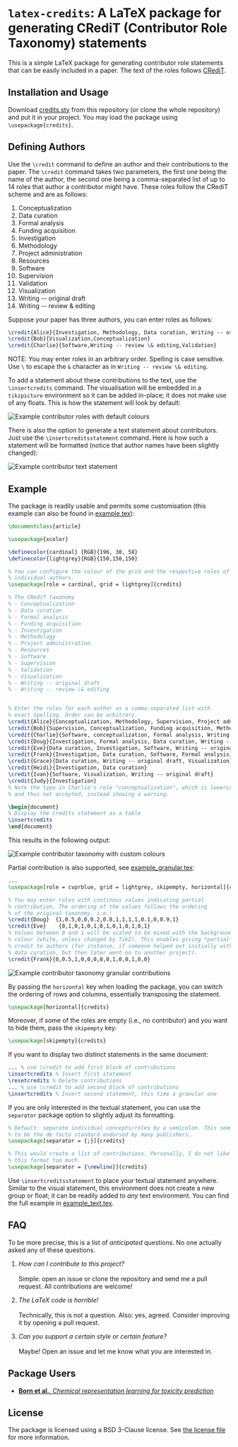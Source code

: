 # `latex-credits`: A LaTeX package for generating CRediT (Contributor Role Taxonomy) statements

This is a simple LaTeX package for generating contributor role
statements that can be easily included in a paper. The text of
the roles follows [CRediT](https://credit.niso.org/).

## Installation and Usage

Download [credits.sty](credits.sty) from this repository (or clone the
whole repository) and put it in your project. You may load the package
using `\usepackage{credits}`.

## Defining Authors

Use the `\credit` command to define an author and their contributions to
the paper. The `\credit` command takes two parameters, the first one
being the name of the author, the second one being a comma-separated
list of up to 14 roles that author a contributor might have.
These roles follow the CRediT scheme and are as follows:

1. Conceptualization
2. Data curation
3. Formal analysis
4. Funding acquisition
5. Investigation
6. Methodology
7. Project administration
8. Resources
9. Software
10. Supervision
11. Validation
12. Visualization
13. Writing -- original draft
14. Writing -- review & editing


Suppose your paper has three authors, you can enter roles as follows:
```latex
\credit{Alice}{Investigation, Methodology, Data curation, Writing -- original draft}
\credit{Bob}{Visualization,Conceptualization}
\credit{Charlie}{Software,Writing -- review \& editing,Validation}
```

NOTE: You may enter roles in an arbitrary order. Spelling is case sensitive.
Use `\` to escape the `&` character as in `Writing -- review \& editing`.

To add a statement about these contributions to the text, use the
`\insertcredits` command. The visualisation will be embedded in
a `tikzpicture` environment so it can be added in-place; it does not
make use of any floats. This is how the statement will look by default:

![Example contributor roles with default colours](assets/example_default.png)

There is also the option to generate a text statement about
contributors. Just use the `\insertcreditsstatement` command. Here is
how such a statement will be formatted (notice that author names have
been slightly changed):

![Example contributor text statement](assets/example_text_default.png)

## Example

The package is readily usable and permits some customisation (this
example can also be found in [example.tex](example.tex)):

```latex
\documentclass{article}

\usepackage{xcolor}

\definecolor{cardinal} {RGB}{196, 30, 58}
\definecolor{lightgrey}{RGB}{150,150,150}

% You can configure the colour of the grid and the respective roles of
% individual authors.
\usepackage[role = cardinal, grid = lightgrey]{credits}

% The CRediT taxonomy
% - Conceptualization
% - Data curation
% - Formal analysis
% - Funding acquisition
% - Investigation
% - Methodology
% - Project administration
% - Resources
% - Software
% - Supervision
% - Validation
% - Visualization
% - Writing -- original draft
% - Writing -- review \& editing


% Enter the roles for each author as a comma-separated list with
% exact spelling. Order can be arbitrary.
\credit{Alice}{Conceptualization, Methodology, Supervision, Project administration, Funding acquisition, Writing -- review \& editing}
\credit{Bob}{Supervision, Conceptualization, Funding acquisition, Methodology, Resources, Writing -- review \& editing}
\credit{Charlie}{Software, conceptualization, Formal analysis, Writing -- original draft, Writing -- review \& editing, Validation, Visualization}
\credit{Doug}{Investigation, Formal analysis, Data curation, Writing -- review \& editing, Supervision}
\credit{Eve}{Data curation, Investigation, Software, Writing -- original draft}
\credit{Frank}{Investigation, Data curation, Software, Formal analysis}
\credit{Grace}{Data curation, Writing -- original draft, Visualization}
\credit{Heidi}{Investigation, Data curation}
\credit{Ivan}{Software, Visualization, Writing -- original draft}
\credit{Judy}{Investigation}
% Note the typo in Charlie's role "conceptualization", which is lowercase
% and thus not accepted, instead showing a warning.

\begin{document}
% Display the credits statement as a table
\insertcredits
\end{document}
```

This results in the following output:

![Example contributor taxonomy with custom colours](assets/example_custom.png)

Partial contribution is also supported, see [example_granular.tex](example_granular.tex):
```latex
...
\usepackage[role = cvprblue, grid = lightgrey, skipempty, horizontal]{credits}

% You may enter roles with continous values indicating partial
% contribution. The ordering of the values follows the ordering
% of the original taxonomy, i.e.:
\credit{Doug}  {1,0.5,0,0,0.2,0.8,1,1,1,1,0.1,0,0.9,1}
\credit{Eve}    {0,1,0,1,0,1,0,1,0,1,0,1,0,1}
% Values between 0 and 1 will be scaled to be mixed with the background
% colour (white, unless changed by TikZ). This enables giving *partial*
% credit to authors (for instance, if someone helped out initially with
% data curation, but then later went on to another project).
\credit{Frank}{0,0.5,1,0,0,0,0,0,1,0,0,1,0,0}
```

![Example contributor taxonomy granular contributions](assets/example_granular.png)

By passing the `horizontal` key when loading the package, you can switch
the ordering of rows and columns, essentially transposing the statement.

```latex
\usepackage[horizontal]{credits}
```

Moreover, if some of the roles are empty (i.e., no contributor) and you want
to hide them, pass the `skipempty` key:

```latex
\usepackage[skipempty]{credits}
```

If you want to display two distinct statements in the same document:
```latex
... % use \credit to add first block of contributions
\insertcredits % Insert first statement
\resetcredits % Delete contributions
... % use \credit to add second block of contributions
\insertcredits % Insert second statement, this time a granular one
```

If you are only interested in the textual statement, you can use the
`separator` package option to slightly adjust its formatting.

```latex
% Default: separate individual concepts/roles by a semicolon. This seems
% to be the de facto standard endorsed by many publishers.
\usepackage[separator = {;}]{credits}

% This would create a list of contributions. Personally, I do not like
% this format too much.
\usepackage[separator = {\newline}]{credits}
```

Use `\insertcreditsstatement` to place your textual statement anywhere.
Similar to the visual statement, this environment does not create a new
group or float; it can be readily added to *any* text environment. You
can find the full example in [example_text.tex](example_text.tex).

## FAQ

To be more precise, this is a list of *anticipated* questions. No one
actually asked any of these questions.

1. *How can I contribute to this project?*\
   \
   Simple: open an issue or clone the repository and send me a pull
   request. All contributions are welcome!

2. *The LaTeX code is horrible!*\
   \
   Technically, this is not a question. Also: yes, agreed. Consider
   improving it by opening a pull request.

3. *Can you support a certain style or certain feature?*\
   \
   Maybe! Open an issue and let me know what you are interested in.

## Package Users

- [**Born et al.**, *Chemical representation learning for toxicity prediction*](https://pubs.rsc.org/en/content/articlelanding/2023/DD/D2DD00099G)

## License

The package is licensed using a BSD 3-Clause license. See [the license
file](LICENSE.md) for more information.
